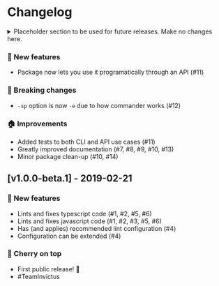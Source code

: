 # Changelog

<details>
  <summary>
    Placeholder section to be used for future releases. Make no changes here.
  </summary>

## [Unreleased] - YYYY-MM-DD
### :rocket: New features
- New feature added (PR list)
### :hammer: Breaking changes
- Breaking change introduced (PR list)
### :house: Improvements
- Housecleaning task done (PR list)
### :star: Other comments (name and emoji can change)
- Other comment/fix/curiosity (PR list)

</details>

### :rocket: New features
- Package now lets you use it programatically through an API (#11)
### :hammer: Breaking changes
- `-sp` option is now `-e` due to how commander works (#12)
### :house: Improvements
- Added tests to both CLI and API use cases (#11)
- Greatly improved documentation (#7, #8, #9, #10, #13)
- Minor package clean-up (#10, #14)

## [v1.0.0-beta.1] - 2019-02-21
### :rocket: New features
- Lints and fixes typescript code (#1, #2, #5, #6)
- Lints and fixes javascript code (#1, #2, #3, #5, #6)
- Has (and applies) recommended lint configuration (#4)
- Configuration can be extended (#4)
### :cherries: Cherry on top
- First public release! :tada:
- #TeamInvictus
